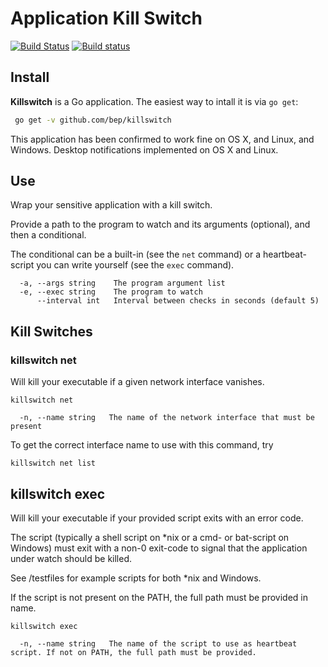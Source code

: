 # Application Kill Switch

[![Build Status](https://travis-ci.org/bep/killswitch.svg)](https://travis-ci.org/bep/killswitch) [![Build status](https://ci.appveyor.com/api/projects/status/7mbikfi6sxyq7phh?svg=true)](https://ci.appveyor.com/project/bjornerik/killswitch)

## Install

**Killswitch** is a Go application. The easiest way to intall it is via `go get`:

```bash
 go get -v github.com/bep/killswitch
```

This application has been confirmed to work fine on OS X, and Linux, and Windows. Desktop notifications implemented on OS X and Linux.

## Use

Wrap your sensitive application with a kill switch.

Provide a path to the program to watch and its arguments (optional), and then a conditional.

The conditional can be a built-in (see the `net` command) or a heartbeat-script
you can write yourself (see the `exec` command).


```
  -a, --args string    The program argument list
  -e, --exec string    The program to watch
      --interval int   Interval between checks in seconds (default 5)
```

## Kill Switches

### killswitch net

Will kill your executable if a given network interface vanishes.

```
killswitch net
```

```
  -n, --name string   The name of the network interface that must be present
```

To get the correct interface name to use with this command, try 

```
killswitch net list
```

## killswitch exec

Will kill your executable if your provided script exits with an error code.

The script (typically a shell script on *nix or a cmd- or bat-script on Windows) must exit with a non-0 exit-code
to signal that the application under watch should be killed.

See /testfiles for example scripts for both *nix and Windows.

If the script is not present on the PATH, the full path must be provided in name.


```
killswitch exec
```

```
  -n, --name string   The name of the script to use as heartbeat script. If not on PATH, the full path must be provided.
```
